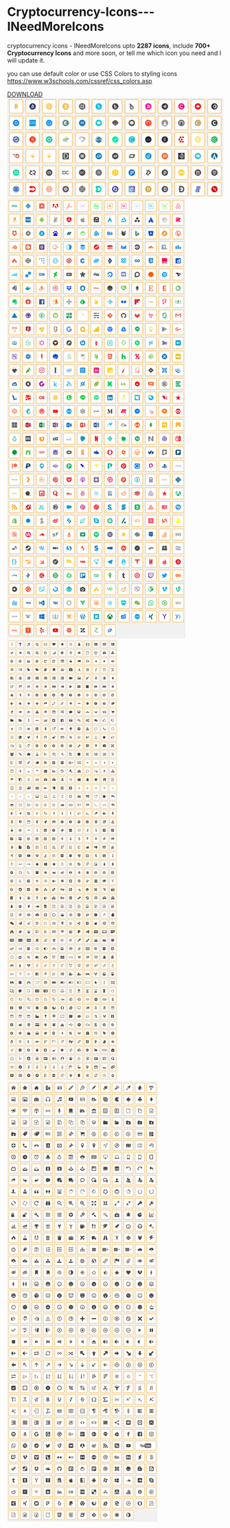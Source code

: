 # Cryptocurrency-Icons---INeedMoreIcons
cryptocurrency icons - INeedMoreIcons upto <strong>2287 icons</strong>, include <strong>700+ Cryptocurrency Icons</strong> and more soon, or tell me which icon you need and I will update it.

you can use default color or use CSS Colors to styling icons https://www.w3schools.com/cssref/css_colors.asp

<a href="https://ineedmoreicons.ga/" class="btn btn-success"><i class="cc cloud_download" title="DOWNLOAD"></i> DOWNLOAD</a>
![Cryptocurrency-Icons---INeedMoreIcons Preview](https://github.com/ngeciscom/Cryptocurrency-Icons---INeedMoreIcons/blob/master/2018-05-01_193801.png)
![Cryptocurrency-Icons---INeedMoreIcons Preview](https://github.com/ngeciscom/Cryptocurrency-Icons---INeedMoreIcons/blob/master/f34252525.png)
![Cryptocurrency-Icons---INeedMoreIcons Preview](https://github.com/ngeciscom/Cryptocurrency-Icons---INeedMoreIcons/blob/master/423142352352352.png)
![Cryptocurrency-Icons---INeedMoreIcons Preview](https://github.com/ngeciscom/Cryptocurrency-Icons---INeedMoreIcons/blob/master/1213144213.png)
